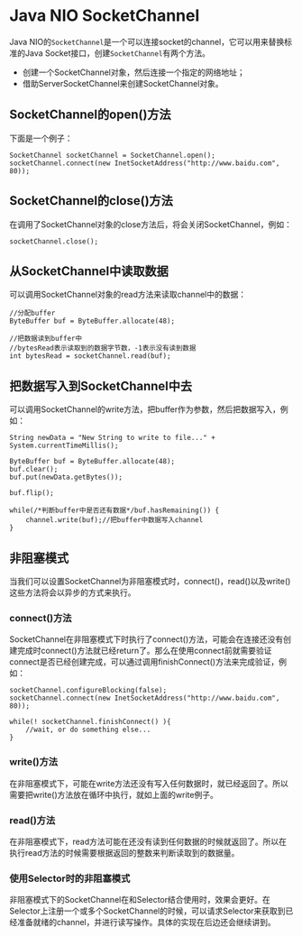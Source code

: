 # Java NIO SocketChannel

Java NIO的`SocketChannel`是一个可以连接socket的channel，它可以用来替换标准的Java Socket接口，创建`SocketChannel`有两个方法。

* 创建一个SocketChannel对象，然后连接一个指定的网络地址；
* 借助ServerSocketChannel来创建SocketChannel对象。

## SocketChannel的open\(\)方法

下面是一个例子：

```
SocketChannel socketChannel = SocketChannel.open();
socketChannel.connect(new InetSocketAddress("http://www.baidu.com", 80));
```

## SocketChannel的close\(\)方法

在调用了SocketChannel对象的close方法后，将会关闭SocketChannel，例如：

```
socketChannel.close();
```

## 从SocketChannel中读取数据

可以调用SocketChannel对象的read方法来读取channel中的数据：

```
//分配buffer
ByteBuffer buf = ByteBuffer.allocate(48);

//把数据读到buffer中
//bytesRead表示读取到的数据字节数，-1表示没有读到数据
int bytesRead = socketChannel.read(buf);
```

## 把数据写入到SocketChannel中去

可以调用SocketChannel的write方法，把buffer作为参数，然后把数据写入，例如：

```
String newData = "New String to write to file..." + System.currentTimeMillis();

ByteBuffer buf = ByteBuffer.allocate(48);
buf.clear();
buf.put(newData.getBytes());

buf.flip();

while(/*判断buffer中是否还有数据*/buf.hasRemaining()) {
    channel.write(buf);//把buffer中数据写入channel
}
```

## 非阻塞模式

当我们可以设置SocketChannel为非阻塞模式时，connect\(\)，read\(\)以及write\(\)这些方法将会以异步的方式来执行。

### connect\(\)方法

SocketChannel在非阻塞模式下时执行了connect\(\)方法，可能会在连接还没有创建完成时connect\(\)方法就已经return了。那么在使用connect前就需要验证connect是否已经创建完成，可以通过调用finishConnect\(\)方法来完成验证，例如：

```
socketChannel.configureBlocking(false);
socketChannel.connect(new InetSocketAddress("http://www.baidu.com", 80));

while(! socketChannel.finishConnect() ){
    //wait, or do something else...    
}
```

### write\(\)方法

在非阻塞模式下，可能在write方法还没有写入任何数据时，就已经返回了。所以需要把write\(\)方法放在循环中执行，就如上面的write例子。

### read\(\)方法

在非阻塞模式下，read方法可能在还没有读到任何数据的时候就返回了。所以在执行read方法的时候需要根据返回的整数来判断读取到的数据量。

### 使用Selector时的非阻塞模式

非阻塞模式下的SocketChannel在和Selector结合使用时，效果会更好。在Selector上注册一个或多个SocketChannel的时候，可以请求Selector来获取到已经准备就绪的channel，并进行读写操作。具体的实现在后边还会继续讲到。

